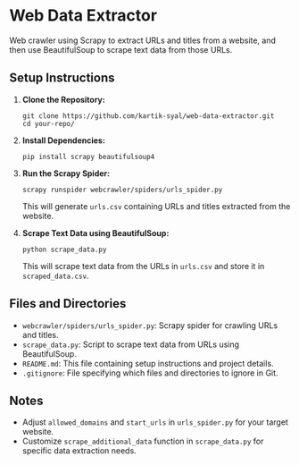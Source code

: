 # Web Data Extractor

Web crawler using Scrapy to extract URLs and titles from a website, and then use BeautifulSoup to scrape text data from those URLs.

## Setup Instructions

1. **Clone the Repository:**
   ```
   git clone https://github.com/kartik-syal/web-data-extractor.git
   cd your-repo/
   ```

2. **Install Dependencies:**
   ```
   pip install scrapy beautifulsoup4
   ```

3. **Run the Scrapy Spider:**
   ```
   scrapy runspider webcrawler/spiders/urls_spider.py
   ```

   This will generate `urls.csv` containing URLs and titles extracted from the website.

4. **Scrape Text Data using BeautifulSoup:**
   ```
   python scrape_data.py
   ```

   This will scrape text data from the URLs in `urls.csv` and store it in `scraped_data.csv`.

## Files and Directories

- `webcrawler/spiders/urls_spider.py`: Scrapy spider for crawling URLs and titles.
- `scrape_data.py`: Script to scrape text data from URLs using BeautifulSoup.
- `README.md`: This file containing setup instructions and project details.
- `.gitignore`: File specifying which files and directories to ignore in Git.

## Notes

- Adjust `allowed_domains` and `start_urls` in `urls_spider.py` for your target website.
- Customize `scrape_additional_data` function in `scrape_data.py` for specific data extraction needs.